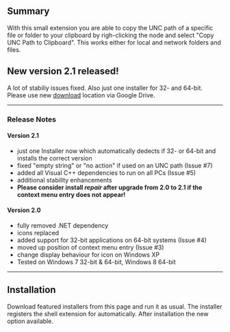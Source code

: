 ## Summary
With this small extension you are able to copy the UNC path of a specific file or folder to your clipboard by righ-clicking the node and select "Copy UNC Path to Clipboard". This works either for local and network folders and files.

## New version 2.1 released!
A lot of stabiliy issues fixed. Also just one installer for 32- and 64-bit.
Please use new [download](https://drive.google.com/folderview?id=0BwUZ5y7CZT-NMjEyNk1kSDVwcFU&usp=sharing) location via Google Drive.

-----
### Release Notes
#### Version 2.1
  * just one Installer now which automatically dedects if 32- or 64-bit and installs the correct version
  * fixed "empty string" or "no action" if used on an UNC path (Issue #7)
  * added all Visual C++ dependencies to run on all PCs (Issue #5)
  * additional stability enhancements
  * **Please consider install *repair* after upgrade from 2.0 to 2.1 if the context menu entry does not appear!**

#### Version 2.0
  * fully removed .NET dependency
  * icons replaced
  * added support for 32-bit applications on 64-bit systems (Issue #4)
  * moved up position of context menu entry (Issue #3)
  * change display behaviour for icon on Windows XP
  * Tested on Windows 7 32-bit & 64-bit, Windows 8 64-bit

-----

## Installation
Download featured installers from this page and run it as usual. The installer registers the shell extension for automatically. After installation the new option available.
